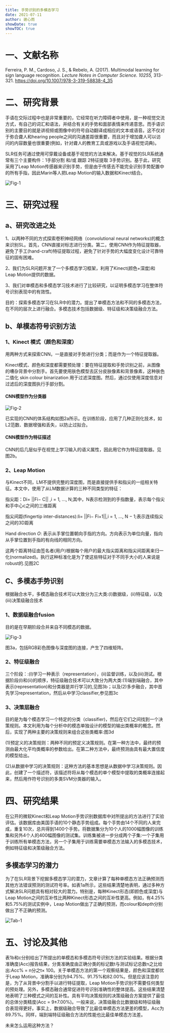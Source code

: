 ```yaml
---
title: 手势识别的多模态学习
date: 2021-07-11
author: 谢心雨
showDate: true
showTOC: true
---
```


# 一、文献名称

Ferreira, P. M., Cardoso, J. S., & Rebelo, A. (2017). Multimodal learning for sign language recognition. *Lecture Notes in Computer Science. 10255,* 313-321. https://doi.org/10.1007/978-3-319-58838-4_35 

# 二、研究背景

​		手语在交际过程中也是非常重要的，它经常在听力障碍者中使用，是一种视觉交流方式，有自己的词汇和语法，并结合有关的手势和面部表情来传递意思。而手语识别的主要目的就是讲视频或图像中的符号自动翻译成相应的文本或语音。这不仅对于弥合聋人和hearing people之间的沟通差距很重要，而且对于增加聋人可以访问的内容数量也很重要(例如，针对聋人的教育工具或游戏以及手语视觉词典)。

​		SLR任务可通过使用可穿戴设备或基于视觉的方法来解决。基于视觉的SLR系统通常有三个主要构件：1手部分割 和/或 跟踪 2特征提取 3手势识别。基于此，研究采用了Leap Motion传感器来识别手势，但是由于传感去不能完全识别手势配置中的所有手指，因此Marin等人把Leap Motion的输入数据和Kinect结合。

![Fig-1]()

# 三、研究过程

## a、研究改进之处

1、以两种不同的方式探索卷积神经网络（convolutional neural networks)的概念来识别SL。首先，CNN直接对标志进行分类。第二，使用CNN作为特征提取器，避免了手工(hand-craft)特征提取过程，避免了针对手势的大幅度变化设计可靠特征的固有困难。

2、我们为SLR问题开发了一个多模态学习框架，利用了Kinect(颜色+深度)和Leap Motion提供的数据。

3、我们对单模态和多模态学习技术进行了比较研究，以证明多模态学习在整体符号识别表现中的有效性。

目的：探索多模态学习在SLR中的潜力。提出了单模态方法和不同的多模态方法，在不同的层次上进行融合。多模态技术包括数据级、特征级和决策级融合方法。

## b、单模态符号识别方法

###  1、Kinect 模式（颜色和深度）

用两种方式来探索CNN，一是直接对手势进行分类；而是作为一个特征提取器。

Kinect模式、颜色和深度都需要预处理：要在特征提取和手势识别之前，从图像的嘈杂背景中分割手。首先要使用肤色模型去区分皮肤像素和背景像素，这种肤色二值化 skin colour binarization 用于过滤深度图。然后，通过仅使用深度信息对过滤后的深度图执行手部分割。

#### CNN模型作为分类器

![Fig-2]()

已实现的CNN的体系结构如图2a所示。在训练阶段，应用了几种正则化技术，如L2范数、数据增强和丢失，以防止过拟合。

#### CNN模型作为特征描述

CNN的后几层似乎在视觉上学习输入的语义属性，因此用它作为特征提取器。见图2b。

### 2、Leap Motion

与Kinect不同，LM不提供完整的深度图，而是直接提供手和指尖的一组相关特征。本文中，使用了从LM数据计算的三种不同类型的特征：

指尖距：Di= ||Fi− C|| ,i = 1, ..., N;其中，N表示检测到的手指数量，表示每个指尖和手中心c之间的三维距离

指尖间距(fingertip inter-distances):Ii= ||Fi− Fi+1||,i = 1, ..., N − 1;表示连续指尖之间的3D距离

Hand direction *O*: 表示从手掌位置朝向手指的方向。方向表示为单位向量，指向从手掌位置到手指的有向线的相同方向。

这两个距离特征由签名者(用户)根据每个用户的最大指尖距离和指尖间距离来归一化(normalized)。执行这种标准化是为了使这些特征对于不同手大小的人来说是robust的.见图2C

## C、多模态手势识别

根据融合水平，多模态融合技术可以大致分为三大类:(I)数据级，(ii)特征级，以及(iii)决策级融合技术

### 1、数据级融合fusion

目的是在早期阶段合并来自不同模态的数据。

![Fig-3]()

图3a，包括RGB彩色图像与深度图的连接，产生了四维矩阵。

### 2、特征级融合

三个阶段：:(I)学习一种表示（representation），(ii)监督训练，以及(iii)测试。根据阶段(I)和(ii)的顺序，特征级融合技术可以大致分为两大类:(1)端到端融合，其中表示(representation)和分类器是并行学习的,见图3b；以及(2)多步融合，其中首先学习representation，然后从中学习classifier,参见图3c

### 3、决策层融合

目的是为每个模态学习一个特定的分类（classifier)，然后在它们之间找到一个决策规则。本文利用为每个分析中的模态单独设计的模型的输出类概率的概念。然后，实现了两种主要的决策规则来组合这些类概率:图3d

(1)预定义的决策规则：两种不同的预定义决策规则。在第一种方法中，最终的预测由最大化平均类概率的参数给出。在第二种方法中，最终预测由具有最大置信度的模型给出。

(2)从数据中学习的决策规则：这种方法的基本思想是从数据中学习决策规则。因此，创建了一个描述符，该描述符将从每个模态的单个模型中提取的类概率连接起来，然后用作符号识别的多类SVM分类器的输入。

# 四、研究结果

在公开的微软Kinect和Leap Motion手势识别数据库中对所提出的方法进行了实验评估。该数据库由美国手语的10个静态手势组成。每个手势由14个不同的人来完成，重复10次，总共得到1400个手势。将数据集分为10个人的1000幅图像的训练集和另外4个人的400幅图像的测试集。训练集被进一步分成两个子集:一个子集用于训练所有单模态方法，另一个子集用于训练需要单模态方法输入的多模态技术，例如特征级和决策级融合方法。

## 多模态学习的潜力

为了在SLR背景下挖掘多模态学习的潜力，文章计算了每种单模态方法正确预测而其他方法错误预测的测试符号率。如表1a所示，这些结果清楚地表明，通过多种方式解决SLR问题具有相对较大的潜力。特别是，每种Kinect形态(即颜色或深度)与Leap Motion之间的互补性比两种Kinect形态之间的互补性更高。例如，有4.25%和5.75%的测试实例中，Leap Motion做出了正确的预测，而colour和depth分别做出了不正确的预测。

![Tab-1]()

# 五、讨论及其他

​		表1b和c分别给出了所提出的单模态和多模态符号识别方法的实验结果。根据分类准确度(Acc)报告结果，分类准确度由正确分类的标记数t与测试标记总数n之比给出:Acc% = n分之t× 100。关于单模态方法的第一个观察结果是，颜色和深度都优于Leap Motion，准确率分别为94.75%、91.75%和82.00%。但是应该注意的是，为了从背景中分割手以进行特征提取，Leap Motion手势识别不需要任何类型的预处理。另外，多模态融合通常促进符号识别准确性的整体提高。这些结果清楚地表明了三种模式之间的互补性。具有平均决策规则的决策级融合方案提供了最佳的总体分类精度(Acc = 9±7.00%)。一般来说，决策级融合比数据级和特征级融合表现得更好。事实上，数据级融合导致了比最佳单模态方法更差的模型，Acc为89.75%。同样，端到端特征级融合方法的性能也比最佳单模态方法差。

未来怎么运用这种方法？